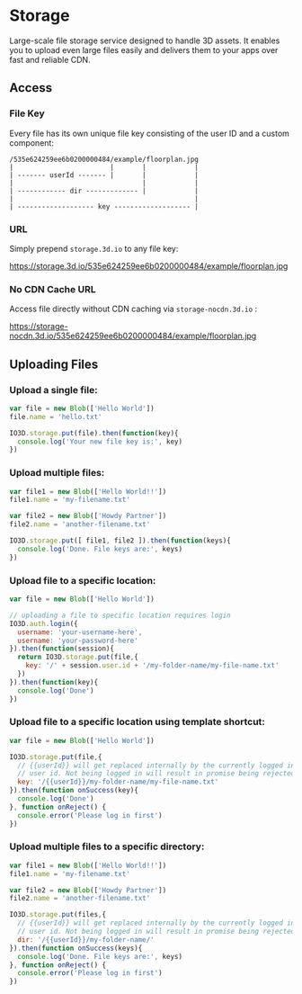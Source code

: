 # Storage

Large-scale file storage service designed to handle 3D assets. It enables you to upload even large files easily and delivers them to your apps over fast and reliable CDN.

## Access

### File Key

Every file has its own unique file key consisting of the user ID and a custom component:
```text
/535e624259ee6b0200000484/example/floorplan.jpg
|                        |       |            |
| ------- userId ------- |       |            |
|                                |            |
| ------------ dir ------------- |            |
|                                             |
| ------------------- key ------------------- |
```

### URL

Simply prepend `storage.3d.io` to any file key:

https://storage.3d.io/535e624259ee6b0200000484/example/floorplan.jpg

### No CDN Cache URL

Access file directly without CDN caching via `storage-nocdn.3d.io` :

https://storage-nocdn.3d.io/535e624259ee6b0200000484/example/floorplan.jpg

## Uploading Files 

### Upload a single file:
```javascript
var file = new Blob(['Hello World'])
file.name = 'hello.txt'

IO3D.storage.put(file).then(function(key){
  console.log('Your new file key is:', key)
})
```

### Upload multiple files:
```javascript
var file1 = new Blob(['Hello World!!'])
file1.name = 'my-filename.txt'

var file2 = new Blob(['Howdy Partner'])
file2.name = 'another-filename.txt'

IO3D.storage.put([ file1, file2 ]).then(function(keys){
  console.log('Done. File keys are:', keys)
})
```

### Upload file to a specific location:
```javascript
var file = new Blob(['Hello World'])

// uploading a file to specific location requires login 
IO3D.auth.login({
  username: 'your-username-here',
  username: 'your-password-here'
}).then(function(session){
  return IO3D.storage.put(file,{
    key: '/' + session.user.id + '/my-folder-name/my-file-name.txt'
  })
}).then(function(key){
  console.log('Done')
})
```

### Upload file to a specific location using template shortcut:
```javascript
var file = new Blob(['Hello World'])

IO3D.storage.put(file,{
  // {{userId}} will get replaced internally by the currently logged in
  // user id. Not being logged in will result in promise being rejected.
  key: '/{{userId}}/my-folder-name/my-file-name.txt'
}).then(function onSuccess(key){
  console.log('Done')
}, function onReject() {
  console.error('Please log in first')
})
```
### Upload multiple files to a specific directory:
```javascript
var file1 = new Blob(['Hello World!!'])
file1.name = 'my-filename.txt'

var file2 = new Blob(['Howdy Partner'])
file2.name = 'another-filename.txt'

IO3D.storage.put(files,{
  // {{userId}} will get replaced internally by the currently logged in
  // user id. Not being logged in will result in promise being rejected.
  dir: '/{{userId}}/my-folder-name/'
}).then(function onSuccess(keys){
  console.log('Done. File keys are:', keys)
}, function onReject() {
  console.error('Please log in first')
})
```
